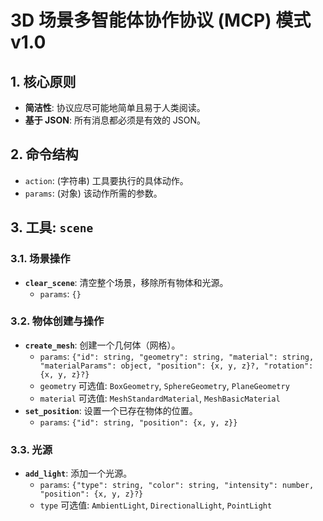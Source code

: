 # 3D 场景多智能体协作协议 (MCP) 模式 v1.0

## 1. 核心原则

- **简洁性**: 协议应尽可能地简单且易于人类阅读。
- **基于 JSON**: 所有消息都必须是有效的 JSON。

## 2. 命令结构

- `action`: (字符串) 工具要执行的具体动作。
- `params`: (对象) 该动作所需的参数。

## 3. 工具: `scene`

### 3.1. 场景操作

*   **`clear_scene`**: 清空整个场景，移除所有物体和光源。
    *   `params`: `{}`

### 3.2. 物体创建与操作

*   **`create_mesh`**: 创建一个几何体（网格）。
    *   `params`: `{"id": string, "geometry": string, "material": string, "materialParams": object, "position": {x, y, z}?, "rotation": {x, y, z}?}`
    *   `geometry` 可选值: `BoxGeometry`, `SphereGeometry`, `PlaneGeometry`
    *   `material` 可选值: `MeshStandardMaterial`, `MeshBasicMaterial`
*   **`set_position`**: 设置一个已存在物体的位置。
    *   `params`: `{"id": string, "position": {x, y, z}}`

### 3.3. 光源

*   **`add_light`**: 添加一个光源。
    *   `params`: `{"type": string, "color": string, "intensity": number, "position": {x, y, z}?}`
    *   `type` 可选值: `AmbientLight`, `DirectionalLight`, `PointLight`
